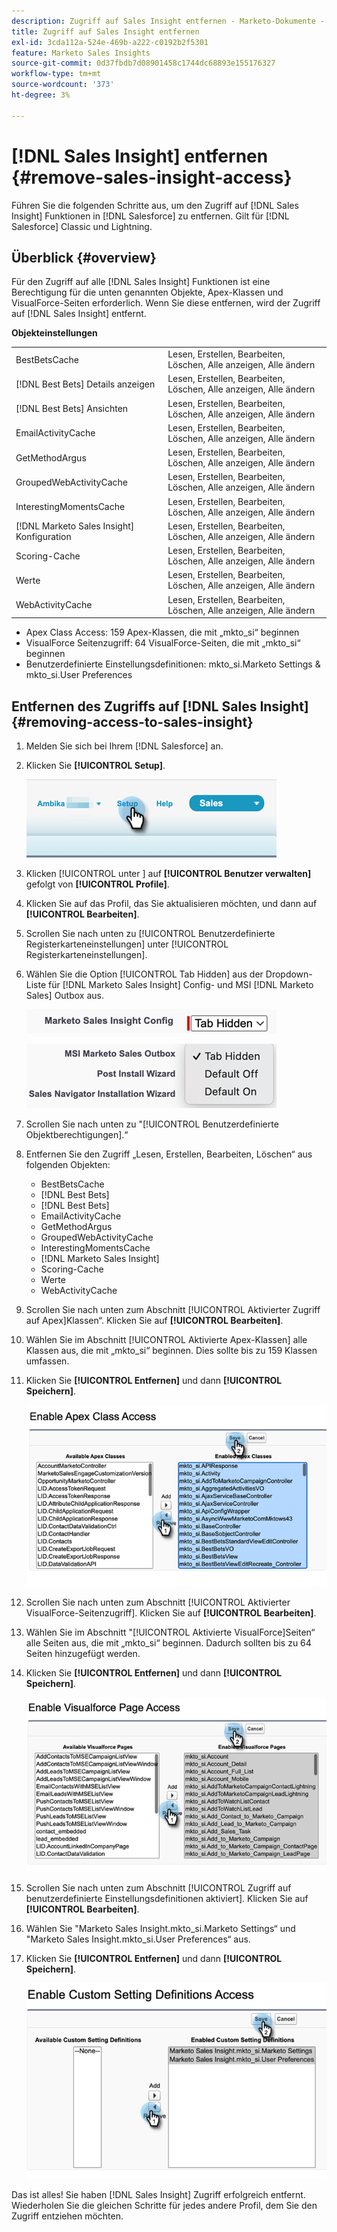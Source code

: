 ```yaml
---
description: Zugriff auf Sales Insight entfernen - Marketo-Dokumente - Produktdokumentation
title: Zugriff auf Sales Insight entfernen
exl-id: 3cda112a-524e-469b-a222-c0192b2f5301
feature: Marketo Sales Insights
source-git-commit: 0d37fbdb7d08901458c1744dc68893e155176327
workflow-type: tm+mt
source-wordcount: '373'
ht-degree: 3%

---
```


# [!DNL Sales Insight] entfernen {#remove-sales-insight-access}

Führen Sie die folgenden Schritte aus, um den Zugriff auf [!DNL Sales Insight] Funktionen in [!DNL Salesforce] zu entfernen. Gilt für [!DNL Salesforce] Classic und Lightning.

## Überblick {#overview}

Für den Zugriff auf alle [!DNL Sales Insight] Funktionen ist eine Berechtigung für die unten genannten Objekte, Apex-Klassen und VisualForce-Seiten erforderlich. Wenn Sie diese entfernen, wird der Zugriff auf [!DNL Sales Insight] entfernt.

**Objekteinstellungen**

<table> 
 <tbody> 
 <tr> 
   <td>BestBetsCache</td> 
   <td>Lesen, Erstellen, Bearbeiten, Löschen, Alle anzeigen, Alle ändern</td> 
  </tr> 
  <tr> 
   <td>[!DNL Best Bets] Details anzeigen</td> 
   <td>Lesen, Erstellen, Bearbeiten, Löschen, Alle anzeigen, Alle ändern</td> 
  </tr> 
  <tr> 
   <td>[!DNL Best Bets] Ansichten</td> 
   <td>Lesen, Erstellen, Bearbeiten, Löschen, Alle anzeigen, Alle ändern</td> 
  </tr> 
  <tr> 
   <td>EmailActivityCache</td> 
   <td>Lesen, Erstellen, Bearbeiten, Löschen, Alle anzeigen, Alle ändern</td> 
  </tr> 
  <tr> 
   <td>GetMethodArgus</td> 
   <td>Lesen, Erstellen, Bearbeiten, Löschen, Alle anzeigen, Alle ändern</td> 
  </tr> 
  <tr> 
   <td>GroupedWebActivityCache</td> 
   <td>Lesen, Erstellen, Bearbeiten, Löschen, Alle anzeigen, Alle ändern</td> 
  </tr> 
  <tr> 
   <td>InterestingMomentsCache</td> 
   <td>Lesen, Erstellen, Bearbeiten, Löschen, Alle anzeigen, Alle ändern</td> 
  </tr> 
  <tr> 
   <td>[!DNL Marketo Sales Insight] Konfiguration</td> 
   <td>Lesen, Erstellen, Bearbeiten, Löschen, Alle anzeigen, Alle ändern</td> 
  </tr> 
  <tr> 
   <td>Scoring-Cache</td> 
   <td>Lesen, Erstellen, Bearbeiten, Löschen, Alle anzeigen, Alle ändern</td> 
  </tr> 
  <tr> 
   <td>Werte</td> 
   <td>Lesen, Erstellen, Bearbeiten, Löschen, Alle anzeigen, Alle ändern</td> 
  </tr> 
  <tr> 
   <td>WebActivityCache</td> 
   <td>Lesen, Erstellen, Bearbeiten, Löschen, Alle anzeigen, Alle ändern</td> 
  </tr> 
 </tbody> 
</table>

* Apex Class Access: 159 Apex-Klassen, die mit „mkto_si“ beginnen
* VisualForce Seitenzugriff: 64 VisualForce-Seiten, die mit „mkto_si“ beginnen
* Benutzerdefinierte Einstellungsdefinitionen: mkto_si.Marketo Settings &amp; mkto_si.User Preferences

## Entfernen des Zugriffs auf [!DNL Sales Insight] {#removing-access-to-sales-insight}

1. Melden Sie sich bei Ihrem [!DNL Salesforce] an.

1. Klicken Sie **[!UICONTROL Setup]**.

   ![](assets/remove-sales-insight-access-1.png)

1. Klicken [!UICONTROL  unter ] auf **[!UICONTROL Benutzer verwalten]** gefolgt von **[!UICONTROL Profile]**.

1. Klicken Sie auf das Profil, das Sie aktualisieren möchten, und dann auf **[!UICONTROL Bearbeiten]**.

1. Scrollen Sie nach unten zu [!UICONTROL Benutzerdefinierte Registerkarteneinstellungen] unter [!UICONTROL Registerkarteneinstellungen].

1. Wählen Sie die Option [!UICONTROL Tab Hidden] aus der Dropdown-Liste für [!DNL Marketo Sales Insight] Config- und MSI [!DNL Marketo Sales] Outbox aus.

   ![](assets/remove-sales-insight-access-2.png)

   ![](assets/remove-sales-insight-access-3.png)

1. Scrollen Sie nach unten zu &quot;[!UICONTROL Benutzerdefinierte Objektberechtigungen].“

1. Entfernen Sie den Zugriff „Lesen, Erstellen, Bearbeiten, Löschen“ aus folgenden Objekten:

   * BestBetsCache
   * [!DNL Best Bets]
   * [!DNL Best Bets]
   * EmailActivityCache
   * GetMethodArgus
   * GroupedWebActivityCache
   * InterestingMomentsCache
   * [!DNL Marketo Sales Insight]
   * Scoring-Cache
   * Werte
   * WebActivityCache

1. Scrollen Sie nach unten zum Abschnitt [!UICONTROL Aktivierter Zugriff auf Apex]Klassen“. Klicken Sie auf **[!UICONTROL Bearbeiten]**.

1. Wählen Sie im Abschnitt [!UICONTROL Aktivierte Apex-Klassen] alle Klassen aus, die mit „mkto_si“ beginnen. Dies sollte bis zu 159 Klassen umfassen.

1. Klicken Sie **[!UICONTROL Entfernen]** und dann **[!UICONTROL Speichern]**.

   ![](assets/remove-sales-insight-access-4.png)

1. Scrollen Sie nach unten zum Abschnitt [!UICONTROL Aktivierter VisualForce-Seitenzugriff]. Klicken Sie auf **[!UICONTROL Bearbeiten]**.

1. Wählen Sie im Abschnitt &quot;[!UICONTROL Aktivierte VisualForce]Seiten“ alle Seiten aus, die mit „mkto_si“ beginnen. Dadurch sollten bis zu 64 Seiten hinzugefügt werden.

1. Klicken Sie **[!UICONTROL Entfernen]** und dann **[!UICONTROL Speichern]**.

   ![](assets/remove-sales-insight-access-5.png)

1. Scrollen Sie nach unten zum Abschnitt [!UICONTROL Zugriff auf benutzerdefinierte Einstellungsdefinitionen aktiviert]. Klicken Sie auf **[!UICONTROL Bearbeiten]**.

1. Wählen Sie &quot;Marketo Sales Insight.mkto_si.Marketo Settings“ und &quot;Marketo Sales Insight.mkto_si.User Preferences“ aus.

1. Klicken Sie **[!UICONTROL Entfernen]** und dann **[!UICONTROL Speichern]**.

   ![](assets/remove-sales-insight-access-6.png)

Das ist alles! Sie haben [!DNL Sales Insight] Zugriff erfolgreich entfernt. Wiederholen Sie die gleichen Schritte für jedes andere Profil, dem Sie den Zugriff entziehen möchten.

